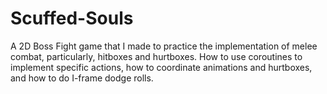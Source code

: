 # Scuffed-Souls
A 2D Boss Fight game that I made to practice the implementation of melee combat, particularly, hitboxes and hurtboxes. How to use coroutines to implement specific actions, how to coordinate animations and hurtboxes, and how to do I-frame dodge rolls.
